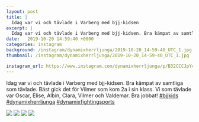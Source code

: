 ```yaml
---
layout: post
title: |
  Idag var vi och tävlade i Varberg med bjj-kidsen
excerpt: |
  Idag var vi och tävlade i Varberg med bjj-kidsen. Bra kämpat av samtliga som tävlade. Bäst gick det för Vilmer som kom 2a i sin klass. Vi som tävlade var Oscar, Elise, Albin, Clara, Vilmer och Valdemar. Bra jobbat!   
date:   2019-10-20 14:59:40 +0000
categories: instagram
background: /instagram/dynamixherrljunga/2019-10-20_14-59-40_UTC_1.jpg
thumbnail: /instagram/dynamixherrljunga/2019-10-20_14-59-40_UTC_1.jpg

instagram_url: https://www.instagram.com/dynamixherrljunga/p/B32CCCJpYcP
---
```

Idag var vi och tävlade i Varberg med bjj-kidsen. Bra kämpat av samtliga som tävlade. Bäst gick det för Vilmer som kom 2a i sin klass. Vi som tävlade var Oscar, Elise, Albin, Clara, Vilmer och Valdemar. Bra jobbat! [#bjjkids](https://www.instagram.com/explore/tags/bjjkids/) [#dynamixherrljunga](https://www.instagram.com/explore/tags/dynamixherrljunga/) [#dynamixfightingsports](https://www.instagram.com/explore/tags/dynamixfightingsports/)



<img src='/www-dynamix-herrljunga/instagram/dynamixherrljunga/2019-10-20_14-59-40_UTC_1.jpg' class='img-fluid' />


<img src='/www-dynamix-herrljunga/instagram/dynamixherrljunga/2019-10-20_14-59-40_UTC_2.jpg' class='img-fluid' />


<img src='/www-dynamix-herrljunga/instagram/dynamixherrljunga/2019-10-20_14-59-40_UTC_3.jpg' class='img-fluid' />


<img src='/www-dynamix-herrljunga/instagram/dynamixherrljunga/2019-10-20_14-59-40_UTC_4.jpg' class='img-fluid' />
